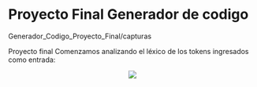 # Proyecto Final Generador de codigo

Generador_Codigo_Proyecto_Final/capturas

Proyecto final
Comenzamos analizando el léxico de los tokens ingresados como entrada:
<p align="center">
<img src="[https://raw.githubusercontent.com/richstokes/cheekymonkey/master/images/intro.gif](https://github.com/DRAIXCOR/Sem-de-traductores-2-Ricardo-P-rez-Ortiz/blob/Generador_Codigo_Proyecto_Final/capturas/captura1.jpeg)" 



